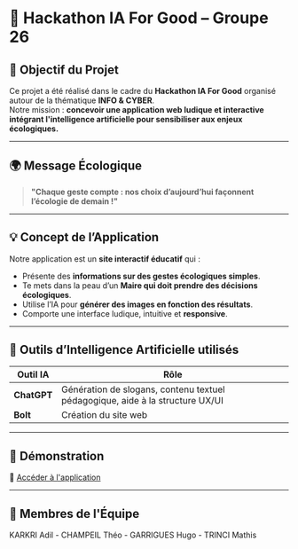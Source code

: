 # 🌱 Hackathon IA For Good – Groupe 26

## 🎯 Objectif du Projet

Ce projet a été réalisé dans le cadre du **Hackathon IA For Good** organisé autour de la thématique **INFO & CYBER**.  
Notre mission : **concevoir une application web ludique et interactive intégrant l'intelligence artificielle pour sensibiliser aux enjeux écologiques.**

---

## 🌍 Message Écologique

> **"Chaque geste compte : nos choix d’aujourd’hui façonnent l’écologie de demain !"**
---

## 💡 Concept de l’Application

Notre application est un **site interactif éducatif** qui :

- Présente des **informations sur des gestes écologiques simples**.
- Te mets dans la peau d’un **Maire qui doit prendre des décisions écologiques**.
- Utilise l’IA pour **générer des images en fonction des résultats**.
- Comporte une interface ludique, intuitive et **responsive**.

---

## 🤖 Outils d’Intelligence Artificielle utilisés

| Outil IA | Rôle |
|----------|------|
| **ChatGPT** | Génération de slogans, contenu textuel pédagogique, aide à la structure UX/UI |
| **Bolt** | Création du site web |

---

## 🚀 Démonstration

🔗 [Accéder à l'application](https://cheerful-paletas-bab6b6.netlify.app)

---

## 👥 Membres de l'Équipe
KARKRI Adil - CHAMPEIL Théo - GARRIGUES Hugo - TRINCI Mathis